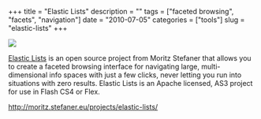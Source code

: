 +++
title = "Elastic Lists"
description = ""
tags = ["faceted browsing", "facets", "navigation"]
date = "2010-07-05"
categories = ["tools"]
slug = "elastic-lists"
+++


<div class="tool-screenshot mb1"><a href="http://moritz.stefaner.eu/projects/elastic-lists/"><img id="bluga-thumbnail-2772" class="bluga-thumbnail custom" src="//konigi.com/media/bluga/
wt5230824d00b24_custom.jpg"/></a></div><p><a href="http://moritz.stefaner.eu/projects/elastic-lists/">Elastic Lists</a> is an open source project from Moritz Stefaner that allows you to create a faceted browsing interface for navigating large, multi-dimensional info spaces with just a few clicks, never letting you run into situations with zero results. Elastic Lists is an Apache licensed, AS3 project for use in Flash CS4 or Flex.</p>

  
<p><a href="http://moritz.stefaner.eu/projects/elastic-lists/">http://moritz.stefaner.eu/projects/elastic-lists/</a></p>
      
